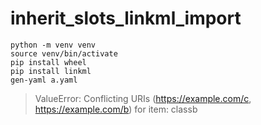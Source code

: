 # inherit_slots_linkml_import

```shell
python -m venv venv
source venv/bin/activate
pip install wheel
pip install linkml
gen-yaml a.yaml
```

> ValueError: Conflicting URIs (https://example.com/c, https://example.com/b) for item: classb

